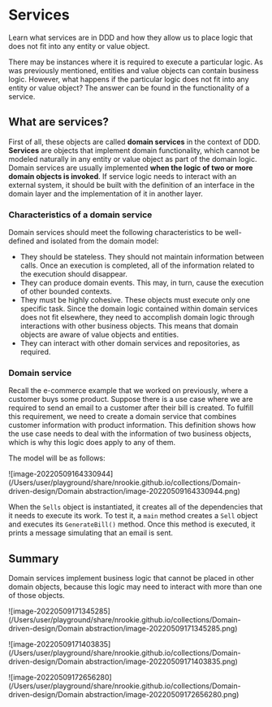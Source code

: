 # Services

Learn what services are in DDD and how they allow us to place logic that does not fit into any entity or value object.





There may be instances where it is required to execute a particular logic. As was previously mentioned, entities and value objects can contain business logic. However, what happens if the particular logic does not fit into any entity or value object? The answer can be found in the functionality of a service.



## What are services?

First of all, these objects are called **domain services** in the context of DDD. **Services** are objects that implement domain functionality, which cannot be modeled naturally in any entity or value object as part of the domain logic. Domain services are usually implemented **when the logic of two or more domain objects is invoked**. If service logic needs to interact with an external system, it should be built with the definition of an interface in the domain layer and the implementation of it in another layer.



### Characteristics of a domain service



Domain services should meet the following characteristics to be well-defined and isolated from the domain model:

 

- They should be stateless. They should not maintain information between calls. Once an execution is completed, all of the information related to the execution should disappear.
- They can produce domain events. This may, in turn, cause the execution of other bounded contexts.
- They must be highly cohesive. These objects must execute only one specific task. Since the domain logic contained within domain services does not fit elsewhere, they need to accomplish domain logic through interactions with other business objects. This means that domain objects are aware of value objects and entities.
- They can interact with other domain services and repositories, as required.



### Domain service



Recall the e-commerce example that we worked on previously, where a customer buys some product. Suppose there is a use case where we are required to send an email to a customer after their bill is created. To fulfill this requirement, we need to create a domain service that combines customer information with product information. This definition shows how the use case needs to deal with the information of two business objects, which is why this logic does apply to any of them.



The model will be as follows:



![image-20220509164330944](/Users/user/playground/share/nrookie.github.io/collections/Domain-driven-design/Domain abstraction/image-20220509164330944.png)

When the `Sells` object is instantiated, it creates all of the dependencies that it needs to execute its work. To test it, a `main` method creates a `Sell` object and executes its `GenerateBill()` method. Once this method is executed, it prints a message simulating that an email is sent.





## Summary

Domain services implement business logic that cannot be placed in other domain objects, because this logic may need to interact with more than one of those objects.









![image-20220509171345285](/Users/user/playground/share/nrookie.github.io/collections/Domain-driven-design/Domain abstraction/image-20220509171345285.png)





![image-20220509171403835](/Users/user/playground/share/nrookie.github.io/collections/Domain-driven-design/Domain abstraction/image-20220509171403835.png)





![image-20220509172656280](/Users/user/playground/share/nrookie.github.io/collections/Domain-driven-design/Domain abstraction/image-20220509172656280.png)





